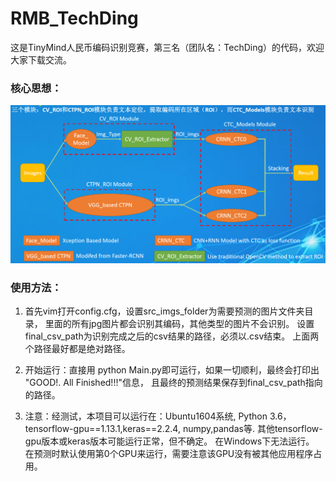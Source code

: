 # RMB_TechDing

这是TinyMind人民币编码识别竞赛，第三名（团队名：TechDing）的代码，欢迎大家下载交流。

### 核心思想：

<img src="core.PNG"/>

### 使用方法：

1. 首先vim打开config.cfg，设置src_imgs_folder为需要预测的图片文件夹目录，
    里面的所有jpg图片都会识别其编码，其他类型的图片不会识别。
    设置final_csv_path为识别完成之后的csv结果的路径，必须以.csv结束。
    上面两个路径最好都是绝对路径。

2. 开始运行：直接用 python Main.py即可运行，如果一切顺利，最终会打印出 "GOOD!. All Finished!!!"信息，
    且最终的预测结果保存到final_csv_path指向的路径。

3. 注意：经测试，本项目可以运行在：Ubuntu1604系统, Python 3.6，tensorflow-gpu==1.13.1,keras==2.2.4, numpy,pandas等.
    其他tensorflow-gpu版本或keras版本可能运行正常，但不确定。
    在Windows下无法运行。
    在预测时默认使用第0个GPU来运行，需要注意该GPU没有被其他应用程序占用。


